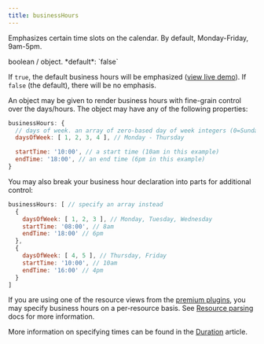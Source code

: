 ```yaml
---
title: businessHours
---
```


Emphasizes certain time slots on the calendar. By default, Monday-Friday, 9am-5pm.

<div class='spec' markdown='1'>
boolean / object. *default*: `false`
</div>

If `true`, the default business hours will be emphasized ([view live demo](businessHours-demo)). If `false` (the default), there will be no emphasis.

An object may be given to render business hours with fine-grain control over the days/hours. The object may have any of the following properties:

```js
businessHours: {
  // days of week. an array of zero-based day of week integers (0=Sunday)
  daysOfWeek: [ 1, 2, 3, 4 ], // Monday - Thursday

  startTime: '10:00', // a start time (10am in this example)
  endTime: '18:00', // an end time (6pm in this example)
}
```

You may also break your business hour declaration into parts for additional control:

```js
businessHours: [ // specify an array instead
  {
    daysOfWeek: [ 1, 2, 3 ], // Monday, Tuesday, Wednesday
    startTime: '08:00', // 8am
    endTime: '18:00' // 6pm
  },
  {
    daysOfWeek: [ 4, 5 ], // Thursday, Friday
    startTime: '10:00', // 10am
    endTime: '16:00' // 4pm
  }
]
```

If you are using one of the resource views from the [premium plugins](premium), you may specify business hours on a per-resource basis. See [Resource parsing](resource-parsing) docs for more information.

More information on specifying times can be found in the [Duration](duration-object) article.
